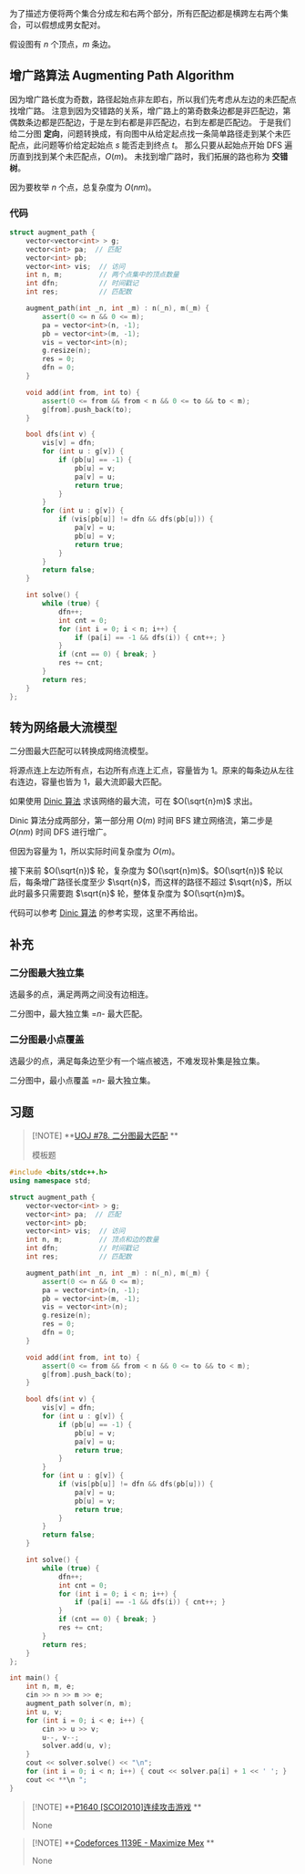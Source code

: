 
为了描述方便将两个集合分成左和右两个部分，所有匹配边都是横跨左右两个集合，可以假想成男女配对。

假设图有 $n$ 个顶点，$m$ 条边。

## 增广路算法 Augmenting Path Algorithm

因为增广路长度为奇数，路径起始点非左即右，所以我们先考虑从左边的未匹配点找增广路。
注意到因为交错路的关系，增广路上的第奇数条边都是非匹配边，第偶数条边都是匹配边，于是左到右都是非匹配边，右到左都是匹配边。
于是我们给二分图 **定向**，问题转换成，有向图中从给定起点找一条简单路径走到某个未匹配点，此问题等价给定起始点 $s$ 能否走到终点 $t$。
那么只要从起始点开始 DFS 遍历直到找到某个未匹配点，$O(m)$。
未找到增广路时，我们拓展的路也称为 **交错树**。

因为要枚举 $n$ 个点，总复杂度为 $O(nm)$。

### 代码

```cpp
struct augment_path {
    vector<vector<int> > g;
    vector<int> pa;  // 匹配
    vector<int> pb;
    vector<int> vis;  // 访问
    int n, m;         // 两个点集中的顶点数量
    int dfn;          // 时间戳记
    int res;          // 匹配数

    augment_path(int _n, int _m) : n(_n), m(_m) {
        assert(0 <= n && 0 <= m);
        pa = vector<int>(n, -1);
        pb = vector<int>(m, -1);
        vis = vector<int>(n);
        g.resize(n);
        res = 0;
        dfn = 0;
    }

    void add(int from, int to) {
        assert(0 <= from && from < n && 0 <= to && to < m);
        g[from].push_back(to);
    }

    bool dfs(int v) {
        vis[v] = dfn;
        for (int u : g[v]) {
            if (pb[u] == -1) {
                pb[u] = v;
                pa[v] = u;
                return true;
            }
        }
        for (int u : g[v]) {
            if (vis[pb[u]] != dfn && dfs(pb[u])) {
                pa[v] = u;
                pb[u] = v;
                return true;
            }
        }
        return false;
    }

    int solve() {
        while (true) {
            dfn++;
            int cnt = 0;
            for (int i = 0; i < n; i++) {
                if (pa[i] == -1 && dfs(i)) { cnt++; }
            }
            if (cnt == 0) { break; }
            res += cnt;
        }
        return res;
    }
};
```

## 转为网络最大流模型

二分图最大匹配可以转换成网络流模型。

将源点连上左边所有点，右边所有点连上汇点，容量皆为 $1$。原来的每条边从左往右连边，容量也皆为 $1$，最大流即最大匹配。

如果使用 [Dinic 算法](graph/flow/max-flow.md#dinic) 求该网络的最大流，可在 $O(\sqrt{n}m)$ 求出。

Dinic 算法分成两部分，第一部分用 $O(m)$ 时间 BFS 建立网络流，第二步是 $O(nm)$ 时间 DFS 进行增广。

但因为容量为 $1$，所以实际时间复杂度为 $O(m)$。

接下来前 $O(\sqrt{n})$ 轮，复杂度为 $O(\sqrt{n}m)$。$O(\sqrt{n})$ 轮以后，每条增广路径长度至少 $\sqrt{n}$，而这样的路径不超过 $\sqrt{n}$，所以此时最多只需要跑 $\sqrt{n}$ 轮，整体复杂度为 $O(\sqrt{n}m)$。

代码可以参考 [Dinic 算法](graph/flow/max-flow.md#dinic) 的参考实现，这里不再给出。

## 补充

### 二分图最大独立集

选最多的点，满足两两之间没有边相连。

二分图中，最大独立集 =$n$- 最大匹配。

### 二分图最小点覆盖

选最少的点，满足每条边至少有一个端点被选，不难发现补集是独立集。

二分图中，最小点覆盖 =$n$- 最大独立集。

## 习题

> [!NOTE] **[UOJ #78. 二分图最大匹配](https://uoj.ac/problem/78) **
> 
> 模板题
    
```cpp
#include <bits/stdc++.h>
using namespace std;

struct augment_path {
    vector<vector<int> > g;
    vector<int> pa;  // 匹配
    vector<int> pb;
    vector<int> vis;  // 访问
    int n, m;         // 顶点和边的数量
    int dfn;          // 时间戳记
    int res;          // 匹配数

    augment_path(int _n, int _m) : n(_n), m(_m) {
        assert(0 <= n && 0 <= m);
        pa = vector<int>(n, -1);
        pb = vector<int>(m, -1);
        vis = vector<int>(n);
        g.resize(n);
        res = 0;
        dfn = 0;
    }

    void add(int from, int to) {
        assert(0 <= from && from < n && 0 <= to && to < m);
        g[from].push_back(to);
    }

    bool dfs(int v) {
        vis[v] = dfn;
        for (int u : g[v]) {
            if (pb[u] == -1) {
                pb[u] = v;
                pa[v] = u;
                return true;
            }
        }
        for (int u : g[v]) {
            if (vis[pb[u]] != dfn && dfs(pb[u])) {
                pa[v] = u;
                pb[u] = v;
                return true;
            }
        }
        return false;
    }

    int solve() {
        while (true) {
            dfn++;
            int cnt = 0;
            for (int i = 0; i < n; i++) {
                if (pa[i] == -1 && dfs(i)) { cnt++; }
            }
            if (cnt == 0) { break; }
            res += cnt;
        }
        return res;
    }
};

int main() {
    int n, m, e;
    cin >> n >> m >> e;
    augment_path solver(n, m);
    int u, v;
    for (int i = 0; i < e; i++) {
        cin >> u >> v;
        u--, v--;
        solver.add(u, v);
    }
    cout << solver.solve() << "\n";
    for (int i = 0; i < n; i++) { cout << solver.pa[i] + 1 << ' '; }
    cout << **\n ";
}
```

> [!NOTE] **[P1640 [SCOI2010]连续攻击游戏](https://www.luogu.com.cn/problem/P1640) **
> 
> None

> [!NOTE] **[Codeforces 1139E - Maximize Mex](https://codeforces.com/problemset/problem/1139/E) **
> 
> None
